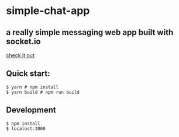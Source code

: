 # simple-chat-app

## a really simple messaging web app built with socket.io
[check it out](https://symple-chat-app.netlify.app/)

## Quick start:

```
$ yarn # npm install
$ yarn build # npm run build
````

## Development

```
$ npm install
$ localost:3000
````
